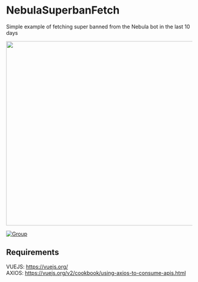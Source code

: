 # NebulaSuperbanFetch
Simple example of fetching super banned from the Nebula bot in the last 10 days

<p align="center">
<img src="https://i.imgur.com/ZhbBkcV.png" alt="Smiley face" height="500" width="1200">
</p>

[![Group](https://img.shields.io/badge/Group-SquirrelNetwork-blue)](https://t.me/squirrelnetwork)


## Requirements

VUEJS: https://vuejs.org/
<br>
AXIOS: https://vuejs.org/v2/cookbook/using-axios-to-consume-apis.html
